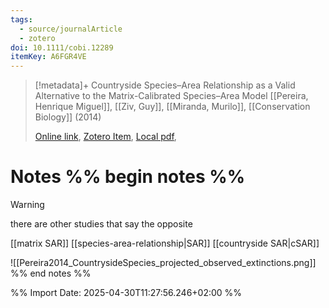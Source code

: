 ```yaml
---
tags:
  - source/journalArticle
  - zotero
doi: 10.1111/cobi.12289
itemKey: A6FGR4VE
---
```

>[!metadata]+
> Countryside Species–Area Relationship as a Valid Alternative to the Matrix-Calibrated Species–Area Model
> [[Pereira, Henrique Miguel]], [[Ziv, Guy]], [[Miranda, Murilo]], 
> [[Conservation Biology]] (2014)
> 
> [Online link](https://pmc.ncbi.nlm.nih.gov/articles/PMC4262074/), [Zotero Item](zotero://select/library/items/A6FGR4VE), [Local pdf](file://C:/Users/aburg/Documents/references/zotero/storage/42M7GGVN/Pereira2014_CountrysideSpecies.pdf), 

# Notes %% begin notes %%

> [!WARNING]
> there are other studies that say the opposite

[[matrix SAR]]
[[species-area-relationship|SAR]]
[[countryside SAR|cSAR]]

![[Pereira2014_CountrysideSpecies_projected_observed_extinctions.png]]
%% end notes %%




%% Import Date: 2025-04-30T11:27:56.246+02:00 %%
